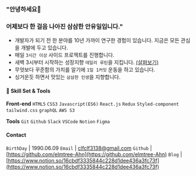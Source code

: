 ### "안녕하세요👋
### 어제보다  한 걸음 나아진 삼삼한 안유일입니다."

- 개발자가 되기 전 한 분야를 10년 가까이 연구한 경험이 있습니다.
    지금은 모든 관심을 개발에 두고 있습니다.  
- 매일 `3시간 이상` 사이드 프로젝트를 진행합니다.
- 새벽 3시부터 시작하는 성장지향 `데일리 루틴`을 지킵니다. [(살펴보기)](https://www.notion.so/d903a27dce7b4620a55a5434bdb2cd89)
- 무엇보다 꾸준함의 가치를 알기에 `1일 1커밋` 운동을 하고 있습니다.
- 싱거운듯 하면서 맛있는 `삼삼한 인생`을 지향합니다.



#### 🔨 **Skill Set & Tools**
**Front-end**
`HTML5` `CSS3` `Javascript(ES6)` 
`React.js` `Redux` `Styled-component` 
`tailwind.css`  `graphQL` `AWS S3`

**Tools** 
`Git` `Github` `Slack` `VSCode` `Notion` `Figma`



#### Contact
`BirthDay` | 1990.06.09
`Email` | clfclf3138@gmail.com
`Github` | [https://github.com/elmtree-Ahn](https://github.com/elmtree-Ahn)
`Blog` | [https://www.notion.so/16cbdf3335844c228d1dee436a3fc73f](https://www.notion.so/16cbdf3335844c228d1dee436a3fc73f)
